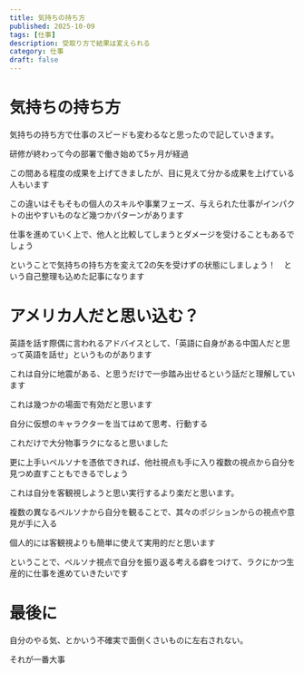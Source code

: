 ```yaml
--- 
title: 気持ちの持ち方
published: 2025-10-09
tags: [仕事]
description: 受取り方で結果は変えられる
category: 仕事
draft: false
---
```

# 気持ちの持ち方

気持ちの持ち方で仕事のスピードも変わるなと思ったので記していきます。

研修が終わって今の部署で働き始めて5ヶ月が経過

この間ある程度の成果を上げてきましたが、目に見えて分かる成果を上げている人もいます

この違いはそもそもの個人のスキルや事業フェーズ、与えられた仕事がインパクトの出やすいものなど幾つかパターンがあります

仕事を進めていく上で、他人と比較してしまうとダメージを受けることもあるでしょう

ということで気持ちの持ち方を変えて2の矢を受けずの状態にしましょう！　という自己整理も込めた記事になります

# アメリカ人だと思い込む？

英語を話す際偶に言われるアドバイスとして、「英語に自身がある中国人だと思って英語を話せ」というものがあります

これは自分に地震がある、と思うだけで一歩踏み出せるという話だと理解しています

これは幾つかの場面で有効だと思います

自分に仮想のキャラクターを当てはめて思考、行動する

これだけで大分物事ラクになると思いました

更に上手いペルソナを憑依できれば、他社視点も手に入り複数の視点から自分を見つめ直すこともできるでしょう

これは自分を客観視しようと思い実行するより楽だと思います。

複数の異なるペルソナから自分を観ることで、其々のポジションからの視点や意見が手に入る

個人的には客観視よりも簡単に使えて実用的だと思います

ということで、ペルソナ視点で自分を振り返る考える癖をつけて、ラクにかつ生産的に仕事を進めていきたいです

# 最後に

自分のやる気、とかいう不確実で面倒くさいものに左右されない。

それが一番大事
